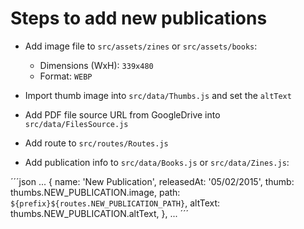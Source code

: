 # Steps to add new publications

- Add image file to `src/assets/zines` or `src/assets/books`:
  - Dimensions (WxH): `339x480`
  - Format: `WEBP`
- Import thumb image into `src/data/Thumbs.js` and set the `altText`

- Add PDF file source URL from GoogleDrive into `src/data/FilesSource.js`

- Add route to `src/routes/Routes.js`

- Add publication info to `src/data/Books.js` or `src/data/Zines.js`:

´´´json
...
{
  name: 'New Publication',
  releasedAt: '05/02/2015',
  thumb: thumbs.NEW_PUBLICATION.image,
  path: `${prefix}${routes.NEW_PUBLICATION_PATH}`,
  altText: thumbs.NEW_PUBLICATION.altText,
},
...
´´´